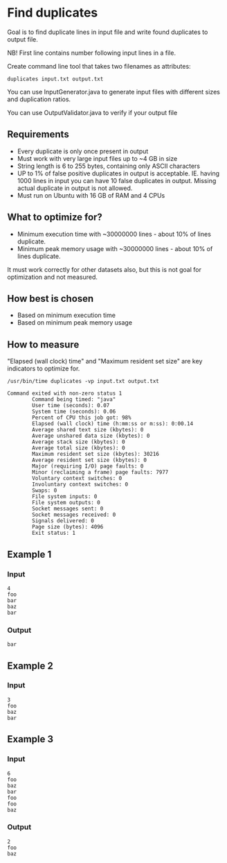 # Find duplicates
Goal is to find duplicate lines in input file and write found duplicates to output file.

NB! First line contains number following input lines in a file.

Create command line tool that takes two filenames as attributes:
```
duplicates input.txt output.txt
```

You can use InputGenerator.java to generate input files with different sizes and duplication ratios.

You can use OutputValidator.java to verify if your output file

## Requirements
* Every duplicate is only once present in output
* Must work with very large input files up to ~4 GB in size
* String length is 6 to 255 bytes, containing only ASCII characters
* UP to 1% of false positive duplicates in output is acceptable. IE. having 1000 lines in input you can have 10 false duplicates in output. Missing actual duplicate in output is not allowed.
* Must run on Ubuntu with 16 GB of RAM and 4 CPUs

## What to optimize for?
* Minimum execution time with ~30000000 lines - about 10% of lines duplicate. 
* Minimum peak memory usage with ~30000000 lines - about 10% of lines duplicate.

It must work correctly for other datasets also, but this is not goal for optimization and not measured.

## How best is chosen
* Based on minimum execution time
* Based on minimum peak memory usage
  

## How to measure
"Elapsed (wall clock) time" and "Maximum resident set size" are key indicators to optimize for.
```
/usr/bin/time duplicates -vp input.txt output.txt

Command exited with non-zero status 1
        Command being timed: "java"
        User time (seconds): 0.07
        System time (seconds): 0.06
        Percent of CPU this job got: 98%
        Elapsed (wall clock) time (h:mm:ss or m:ss): 0:00.14
        Average shared text size (kbytes): 0
        Average unshared data size (kbytes): 0
        Average stack size (kbytes): 0
        Average total size (kbytes): 0
        Maximum resident set size (kbytes): 30216
        Average resident set size (kbytes): 0
        Major (requiring I/O) page faults: 0
        Minor (reclaiming a frame) page faults: 7977
        Voluntary context switches: 0
        Involuntary context switches: 0
        Swaps: 0
        File system inputs: 0
        File system outputs: 0
        Socket messages sent: 0
        Socket messages received: 0
        Signals delivered: 0
        Page size (bytes): 4096
        Exit status: 1
```

## Example 1 
### Input
```
4
foo
bar
baz
bar
```

### Output
```
bar
```

## Example 2 

### Input
```
3
foo
baz
bar
```

## Example 3
### Input
```
6
foo
baz
bar
foo
foo
baz
``` 
### Output
```
2
foo
baz
``` 
